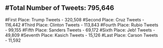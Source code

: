 #Total Number of Tweets: 795,646 
---
#First Place: Trump Tweets - 320,508
#Second Place: Cruz Tweets - 116,442
#Third Place: Clinton Tweets - 113,843
#Fourth Place: Rubio Tweets - 99,155
#Fifth Place: Sanders Tweets - 69,172
#Sixth Place: Jeb! Tweets - 49,809
#Seventh Place: Kasich Tweets - 15,126
#Last Place: Carson Tweets - 11,592
